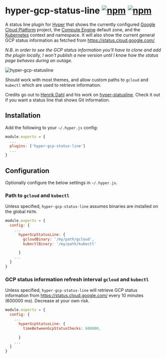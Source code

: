 # hyper-gcp-status-line [![npm](https://img.shields.io/npm/v/hyper-gcp-status-line.svg?maxAge=86400?style=flat-square)](https://www.npmjs.com/package/hyper-gcp-status-line) [![npm](https://img.shields.io/npm/dt/hyper-gcp-status-line.svg?maxAge=86400?style=flat-square)](https://www.npmjs.com/package/hyper-gcp-status-line)

A status line plugin for [Hyper](https://hyper.is/) that shows the currently configured [Google Cloud Platform](https://cloud.google.com/) project, the [Compute Engine](https://cloud.google.com/compute/) default zone, and the [Kubernetes](https://kubernetes.io) context and namespace. It will also show the current general GCP status information as fetched from https://status.cloud.google.com/.

*N.B. in order to see the GCP status information you'll have to clone and add the plugin locally, I won't publish a new version until I know how the status page behaves during an outage.*

![hyper-gcp-statusline](https://user-images.githubusercontent.com/3009167/48724320-331aaa80-ec29-11e8-8a86-0b16c7d05374.png "hyper-gcp-statusline")

Should work with most themes, and allow custom paths to `gcloud` and `kubectl` which are used to retrieve information.

Credits go out to [Henrik Dahl](https://github.com/henrikdahl) and his work on [hyper-statusline](https://github.com/henrikdahl/hyper-statusline). Check it out if you want a status line that shows Git information.

## Installation

Add the following to your `~/.hyper.js` config:

```javascript
module.exports = {
  ...
  plugins: ['hyper-gcp-status-line']
  ...
}
```

## Configuration

Optionally configure the below settings in `~/.hyper.js`.

### Path to `gcloud` and `kubectl`
Unless specified, `hyper-gcp-status-line` assumes binaries are installed on the global `PATH`.

```javascript
module.exports = {
  config: {
    ...
      hyperGcpStatusLine: {
        gcloudBinary: '/my/path/gcloud',
        kubectlBinary: '/my/path/kubectl'

      }
    ...
  }
}
```

### GCP status information refresh interval `gcloud` and `kubectl`
Unless specified, `hyper-gcp-status-line` will retrieve GCP status information from https://status.cloud.google.com/ every 10 minutes (600000 ms). Decrease at your own risk.

```javascript
module.exports = {
  config: {
    ...
      hyperGcpStatusLine: {
        timeBetweenGcpStatusChecks: 600000,

      }
    ...
  }
}
```